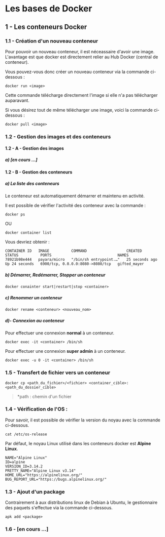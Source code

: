 # Les bases de Docker

## 1 - Les conteneurs Docker

### 1.1 - Création d'un nouveau conteneur

Pour pouvoir un nouveau conteneur, il est néceassaire d'avoir une image. L'avantage est que docker est directement relier au Hub Docker (central de conteneur).

Vous pouvez-vous donc créer un nouveau conteneur via la commande ci-dessous :

```
docker run <image>
```

Cette commande télécharge directement l'image si elle n'a pas télécharger auparavant.

Si vous désirez tout de même télécharger une image, voici la commande ci-dessous :

```
docker pull <image>
```

### 1.2 - Gestion des images et des conteneurs

#### 1.2 - A - Gestion des images

##### a) **[en cours ...]**

#### 1.2 - B - Gestion des conteneurs

##### a) La liste des conteneurs

Le conteneur est automatiquement démarrer et maintenu en activité.

Il est possible de vérifier l'activité des conteneur avec la commande :

```
docker ps
```

OU

```
docker container list
```

Vous devriez obtenir :

```
CONTAINER ID   IMAGE          COMMAND                  CREATED          STATUS          PORTS                              NAMES
78921b98e444   payara/micro   "/bin/sh entrypoint.…"   25 seconds ago   Up 24 seconds   6900/tcp, 0.0.0.0:8080->8080/tcp   gifted_mayer
```


##### b) Démarrer, Redémarrer, Stopper un conteneur

```
docker conainter start|restart|stop <container>
```

##### c) Renommer un conteneur

```
docker rename <conteneur> <nouveau_nom>
```

##### d)- Connexion au conteneur

Pour effectuer une connexion **normal** à un conteneur.

```
docker exec -it <container> /bin/sh
```

Pour effectuer une connexion **super admin** à un conteneur.

```
docker exec -u 0 -it <container> /bin/sh
```

### 1.5 - Transfert de fichier vers un conteneur

```
docker cp <path_du_fichier>/<fichier> <container_cible>:<path_du_dossier_cible>
```

> *path : chemin d'un fichier




### 1.4 - Vérification de l'OS :

Pour savoir, il est possible de vérifier la version du noyau avec la commande ci-dessous.

```
cat /etc/os-release
```

Par défaut, le noyau Linux utilisé dans les conteneurs docker est **Alpine Linux**.

```
NAME="Alpine Linux"
ID=alpine
VERSION_ID=3.14.2
PRETTY_NAME="Alpine Linux v3.14"
HOME_URL="https://alpinelinux.org/"
BUG_REPORT_URL="https://bugs.alpinelinux.org/"
```

### 1.3 - Ajout d'un package

Contrairement à aux distributions linux de Debian à Ubuntu, le gestionnaire des paquets s'effectue via la commande ci-dessous.

```
apk add <package>
```

### 1.6 - **[en cours ...]**